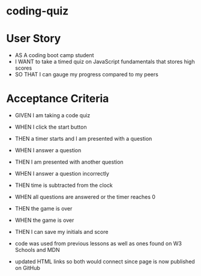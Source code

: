 # coding-quiz

# User Story

* AS A coding boot camp student
* I WANT to take a timed quiz on JavaScript fundamentals that stores high scores
* SO THAT I can gauge my progress compared to my peers

# Acceptance Criteria

* GIVEN I am taking a code quiz
* WHEN I click the start button
* THEN a timer starts and I am presented with a question
* WHEN I answer a question
* THEN I am presented with another question
* WHEN I answer a question incorrectly
* THEN time is subtracted from the clock
* WHEN all questions are answered or the timer reaches 0
* THEN the game is over
* WHEN the game is over
* THEN I can save my initials and score

* code was used from previous lessons as well as ones found on W3 Schools and MDN

* updated HTML links so both would connect since page is now published on GitHub